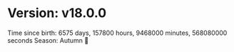 # Version: v18.0.0
Time since birth: 6575 days, 157800 hours, 9468000 minutes, 568080000 seconds
Season: Autumn 🍁
